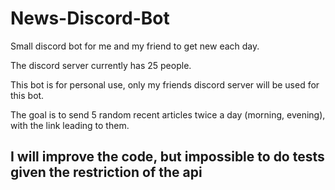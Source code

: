 # News-Discord-Bot
Small discord bot for me and my friend to get new each day.

The discord server currently has 25 people.

This bot is for personal use, only my friends discord server will be used for this bot.

The goal is to send 5 random recent articles twice a day (morning, evening), with the link leading to them.

## I will improve the code, but impossible to do tests given the restriction of the api
